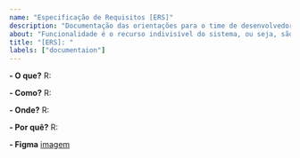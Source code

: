 ```yaml
---
name: "Especificação de Requisitos [ERS]"
description: "Documentação das orientações para o time de desenvolvedores"
about: "Funcionalidade é o recurso indivisível do sistema, ou seja, são ações que podem ser iniciadas e finalizadas em sequência sem novos dados. Um fluxo é um conjunto de funcionalidades."
title: "[ERS]: " 
labels: ["documentaion"]
---
```


**- O que?**
R: 

**- Como?**
R: 

**- Onde?**
R: 

**- Por quê?**
R: 

**- Figma**
[imagem](link)
